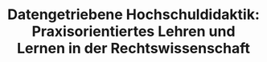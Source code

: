 ---
id: practicerewi
title: "Datengetriebene Hochschuldidaktik: Praxisorientiertes Lehren und Lernen in der Rechtswissenschaft"
title_project: "Datengetriebene Hochschuldidaktik: Praxisorientiertes Lehren und Lernen in der Rechtswissenschaft"
title_short: "PracticeReWi"
period: "Okt 22 – Sep 23 (12 Monate)" 
round: "1"
lecture2go: "64213"
uhh_url: "https://www.hcl.uni-hamburg.de/ddlitlab/data-literacy-studierendenprojekte/erste-foerderrunde/practicerewi.html"
students: "Quint Aly, Hauke Varoga, Maylie Purwita"
mentor: "Christina Schwalbe"
text: |
    In Deutschland werden immer weniger Volljurist:innen ausgebildet: Gegenüber dem Jahr 2000 wurden 2018 deutschlandweit 40% weniger Einstellungen von Referendar:innen verzeichnet. Entsprechend erlangten im Jahr 2001 noch 10.000 Jurist:innen die Befähigung zum Richter:innenamt, im Jahr 2017 waren es dagegen nur noch 7.500 [1]. Während also einerseits das Angebot an *qualifizierten Jurist:innen* sinkt, steigt gleichzeitig die Nachfrage: Auf Bundesebene ist laut einer Studie des Deutschen Richterbunds aus 2019 damit zu rechnen, dass 2031 bis zu 41% der Richter:innen und Staatsanwält:innen pensioniert werden [2]. In der Folge wird sowohl durch Berufsverbände der staatlichen Justiz, wie dem Deutschen Richterbund [3], als auch durch Berufsverbände der privatwirtschaftlichen Anwält:innenschaft wie der BRAK [4] bereits seit mehreren Jahren einen dramatischen Nachwuchsmangel beklagt. 

    Während immer weniger Jurist:innen in das Referendariat eintreten, nahm die Zahl der Jura-Studierenden zwischen 2007 und 2016 beständig zu [5]. Durch diese Gegenüberstellung wird deutlich: Die Nachwuchslücke der deutschen Jurist:innenschaft ist maßgeblich im universitären Teil der Ausbildung begründet. Passend hierzu stellte eine Umfrage des Deutschen Anwaltsvereins (DAV) mit knapp 1.000 Teilnehmenden im Jahr 2020 eine wachsende Unzufriedenheit unter Studierenden und Referendaren fest [6].  

    Die Probleme des universitären Studiums der Rechtswissenschaft sind vielfältig: Etwa 70% der Studierenden nehmen in Vorbereitung auf die angestrebte Abschlussprüfung, das erste Juristische Staatsexamen, ein nichtuniversitäres, zahlungspflichtiges Repetitorium in Anspruch [7]. Das Studium der Rechtswissenschaft scheint in den Augen der meisten Studierenden also nicht ausreichend auf die rechtswissenschaftlichen Abschlussprüfungen vorzubereiten. Auch ist das rechtswissenschaftliche Studium mit Problemen der sozialen Gleichberechtigung konfrontiert [8]. Außerdem geben 75 % der befragten Studienabbrecher:innen an, dass zum Abbruch des Studiums auch der mangelnde Praxisbezug geführt hat [9]. Ebendiesem kommt aber in der Ausbildung eine motivierende und identifikationsstiftende Wirkung zu [10]. In einem Mangel an praktischer Orientierung könnte umgekehrt ein Argument für stärkeren Praxisbezug gesehen werden. So auch eine Umfrage des DAV: „83 % aller Befragten finden auch, die Ausbildung müsste stärker auf Praxisbezug und den Austausch mit Praktiker:innen setzen.“ [11]

    Der *Wunsch der Studierendenschaft nach mehr Praxisbezug* bereits während des universitären Studiums wird aber nicht nur durch Umfragen, sondern auch durch das Handeln der Studierenden selbst sichtbar. Neben der hohen Beliebtheit von Moot-Courts und stellenweise anzutreffenden Street Law/Know Your Rights Initiativen zeigt sich dies vor allem im Bereich der Clinical Legal Education.

    Konkret hatte die bundesdeutsche Gesetzgebung im Jahr 2008 erstmals legalisiert, dass kostenlos juristische Dienstleistungen durch Nicht-Jurist:innen erbracht werden dürfen. Ausweislich der Gesetzesbegründung hatte man dabei im Sinn, Lücken in der anwaltlichen Versorgungslandschaft zu schließen, wie sie bspw. im Bereich des Migrationsrechts bestehen [12]. Rein faktisch hat man dadurch in Deutschland erstmals *Rechtsberatung durch Studierende* ermöglicht. Seit 2008 sind im Umfeld der juristischen Fakultäten ca. 60 sog. Law Clinics entstanden, von denen aber (und hier zeigt sich die studentische Eigeninitiative) nur eine Minderheit institutionell an eine Universität/juristische Fakultät angebunden sind [13]. In diesen Law Clinics leisten die Studierenden parallel zu ihrem regulären Studium kostenlose Rechtsberatung, es handelt sich also um ein „Service Learning“ Konzept. Während sich der ausbildungspolitische Diskurs immer wieder mit groß angelegten Reformen befasst, von denen ein Großteil scheitert [14], haben Studierende Tatsachen geschaffen und den rechtsdidaktischen Innovationsprozess vorangetrieben.

    Vor diesem Hintergrund wollen wir ermitteln, wie Lehrende der Rechtswissenschaft ihr eigenes didaktisches Handeln wahrnehmen und welche Rolle praxisbezogene Lehrmethoden hierbei spielen. Grob skizziert, besteht unser Forschungsvorhaben also darin, den Wunsch der Studierendenschaft nach einem stärkeren Praxisbezug in der universitären juristischen Ausbildung mit der Perspektive der Lehrenden zu vergleichen. Hierfür sehen wir gerade in Deutschland einen großen Bedarf, denn: „Deutschland ist einer der wenigen Staaten, in denen es Hochschullehrern verwehrt ist, nebenberuflich als Rechtsanwalt tätig zu sein und auf diese Weise aus eigener Anschauung Praxisbezüge herzustellen“, so Prof. Dr. Kilian vom Kölner Soldan Institut [15].

    Wir wollen mit unserer Forschung dazu beitragen, dass hochschulpolitische Überlegungen, welche sich mit der *verstärkten Integration von praxisorientierten Lehrformen* in die universitäre juristische Ausbildung befassen, auf einer möglichst breiten Analyse der tatsächlichen Gegebenheiten fußen. Dabei sollte nicht nur berücksichtigt werden, dass sich Studierende einen stärkeren Praxisbezug wünschen. Zu einer umfassenden Abwägung einschlägiger Reformmaßnahmen gehört auch, welche Gedanken sich Lehrende als didaktische Schlüsselfiguren hierzu machen [16].

    Unsere persönliche Motivation ist dabei Folge unseres eigenen Engagements in der deutschen Bewegung der Refugee Law Clinics. Hier befassen wir uns mit der „Access to Justice“ Problematik und daher vor allem mit solchen Fällen, in denen Menschen ein fairer Zugang zum Recht verwehrt bleibt. Mittelfristig wird sich die Access to Justice Problematik noch deutlich verschärfen, wenn sich das juristische Nachwuchsproblem nicht lösen lässt: Eine überlastete Justiz entscheidet langsam und ungenau, anwaltliche Beratung als knappes Gut steigt im Preis. Daher wollen wir nun auch forschend Verantwortung übernehmen und mit dazu beitragen, dass Reformbemühungen, welche das Nachwuchsproblem der Jurist:innenschaft zu lösen versuchen, auf eine ausdifferenzierte Entscheidungsgrundlage zurück- greifen können.

    ## Literatur:

    - [1] „Juristen-Mangel in Deutschland: Zu wenige Richter und lange Justiz-Verfahren“
    - [2] „Gigantische Pensionierungs-Welle, kaum Nachwuchs: Richter warnt vor Justiz-Kollaps“
    - [3] „Justiz verliert 10.000 Richter und Staatsanwälte“
    - [4] „Juristenmangel in Deutschland: Richterinnen und Anwälte dringend gesucht“
    - [5] „Wie viele Jura-Studierende und -Absolventen gibt es in Deutschland?“
    - [6] „DAV kämpft für Nachwuchs: Forum Update Jurist*innenausbildung“
    - [7] Lueg in „Das Jurastudium – Elitär, überfordernd, reformbedürftig?“
    - [8] Heublein/Hutzsch/Kracke/Schneider in Die Ursachen des Studienabbruchs in den Studiengängen des Staatsexamens Jura, 2017, S. 34.
    - [9] Ebd. S. 10.
    - [10] Ebd., S. 90.
    - [11] „Reformbedarf - Sind Jurastudium und Examen noch zeitgemäß?“
    - [12] Entwurf eines Gesetzes zur Neuregelung des Rechtsberatungsrechts; Drucksache 16/3655, 2006, S. 39.
    - [13] Kilian/Wenzel in AnwBl 10/2017, S. 963-965.
    - [14] „Was bisher nicht geschah (und warum)“
    - [15] „Zukunftsherausforderungen der Rechtswissenschaft als Professionswissenschaft“, S. 705.
    - [16] Helmke/Schrader in Handwörterbuch Pädagogische Psychologie, 2010, S. 277.   

image: "https://www.hcl.uni-hamburg.de/16179343/rewi-dingler-uhh-c54c961db4054f0531ebae594528b74fc3e90535.jpg"
image_credit: "UHH/Dingler"
---